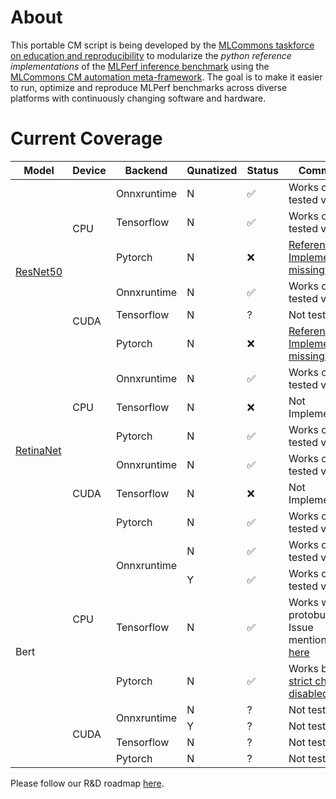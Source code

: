 # About

This portable CM script is being developed by the [MLCommons taskforce on education and reproducibility](https://github.com/mlcommons/ck/blob/master/docs/mlperf-education-workgroup.md)
to modularize the *python reference implementations* of the [MLPerf inference benchmark](https://github.com/mlcommons/inference) 
using the [MLCommons CM automation meta-framework](https://github.com/mlcommons/ck).
The goal is to make it easier to run, optimize and reproduce MLPerf benchmarks 
across diverse platforms with continuously changing software and hardware.

# Current Coverage
<table>
<thead>
  <tr>
    <th>Model</th>
    <th>Device</th>
    <th>Backend</th>
    <th>Qunatized</th>
    <th>Status</th>
    <th>Comments</th>
  </tr>
</thead>
<tbody>
  <tr>
    <td rowspan="6"><a href="https://github.com/mlcommons/inference/blob/master/.github/workflows/test-resnet50.yml">ResNet50</a></td>
    <td rowspan="3">CPU</td>
    <td>Onnxruntime</td>
    <td>N</td>
    <td>✅</td>
    <td>Works on all tested versions</td>
  </tr>
  <tr>
    <td>Tensorflow</td>
    <td>N</td>
    <td>✅</td>
    <td>Works on all tested versions</td>
  </tr>
  <tr>
    <td>Pytorch</td>
    <td>N</td>
    <td>❌</td>
    <td><a href="https://github.com/mlcommons/inference/issues/828">Reference Implementation missing?</a></td>
  </tr>
  <tr>
    <td rowspan="3">CUDA</td>
    <td>Onnxruntime</td>
    <td>N</td>
    <td>✅</td>
    <td>Works on all tested versions</td>
  </tr>
  <tr>
    <td>Tensorflow</td>
    <td>N</td>
    <td>?</td>
    <td>Not tested</td>
  </tr>
  <tr>
    <td>Pytorch</td>
    <td>N</td>
    <td>❌</td>
    <td><a href="https://github.com/mlcommons/inference/issues/828">Reference Implementation missing?</a></td>
  </tr>
  <tr>
    <td rowspan="6"><a href="https://github.com/mlcommons/inference/blob/master/.github/workflows/test-retinanet.yml">RetinaNet</a></td>
    <td rowspan="3">CPU</td>
    <td>Onnxruntime</td>
    <td>N</td>
    <td>✅</td>
    <td>Works on all tested versions</td>
  </tr>
  <tr>
    <td>Tensorflow</td>
    <td>N</td>
    <td>❌</td>
    <td>Not Implemented</td>
  </tr>
  <tr>
    <td>Pytorch</td>
    <td>N</td>
    <td>✅</td>
    <td>Works on all tested versions</td>
  </tr>
  <tr>
    <td rowspan="3">CUDA</td>
    <td>Onnxruntime</td>
    <td>N</td>
    <td>✅</td>
    <td>Works on all tested versions</td>
  </tr>
  <tr>
    <td>Tensorflow</td>
    <td>N</td>
    <td>❌</td>
    <td>Not Implemented</td>
  </tr>
  <tr>
    <td>Pytorch</td>
    <td>N</td>
    <td>✅</td>
    <td>Works on all tested versions</td>
  </tr>
  <tr>
    <td rowspan="8">Bert</td>
    <td rowspan="4">CPU</td>
    <td rowspan="2">Onnxruntime</td>
    <td>N</td>
    <td>✅</td>
    <td>Works on all tested versions</td>
  </tr>
  <tr>
    <td>Y</td>
    <td>✅</td>
    <td>Works on all tested versions</td>
  </tr>
  <tr>
    <td>Tensorflow</td>
    <td>N</td>
    <td>✅</td>
    <td>
Works with protobuf 3.19. Issue mentioned <a href="https://github.com/mlcommons/inference/issues/1276">here</a>
    </td>
  </tr>
  <tr>
    <td>Pytorch</td>
    <td>N</td>
    <td>✅</td>
    <td>
Works but with <a href="https://github.com/mlcommons/inference/issues/1288">strict check disabled</a>
</td>
  </tr>
  <tr>
    <td rowspan="4">CUDA</td>
    <td rowspan="2">Onnxruntime</td>
    <td>N</td>
    <td>?</td>
    <td>Not tested</td>
  </tr>
  <tr>
    <td>Y</td>
    <td>?</td>
    <td>Not tested</td>
  </tr>
  <tr>
    <td>Tensorflow</td>
    <td>N</td>
    <td>?</td>
    <td>Not tested</td>
  </tr>
  <tr>
    <td>Pytorch</td>
    <td>N</td>
    <td>?</td>
    <td>Not tested</td>
  </tr>
</tbody>
</table>

Please follow our R&D roadmap [here](https://github.com/mlcommons/ck/issues/536).



